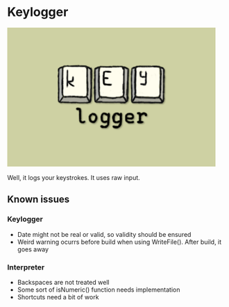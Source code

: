 # Keylogger

![Keylogger Logo](docs/KeyloggerLogo.png)

Well, it logs your keystrokes. It uses raw input.

## Known issues

### Keylogger

- Date might not be real or valid, so validity should be ensured
- Weird warning ocurrs before build when using WriteFile(). After build, it goes away

### Interpreter

- Backspaces are not treated well
- Some sort of isNumeric() function needs implementation
- Shortcuts need a bit of work
